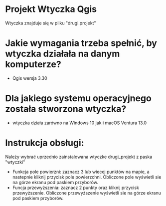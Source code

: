 # Projekt Wtyczka Qgis
Wtyczka znajduje się w pliku "drugi.projekt"

# Jakie wymagania trzeba spełnić, by wtyczka działała na danym komputerze?
- Qgis wersja 3.30

# Dla jakiego systemu operacyjnego została stworzona wtyczka?
- wtyczka działa zarówno na Windows 10 jak i macOS Ventura 13.0

# Instrukcja obsługi: 
Należy wybrać uprzednio zainstalowana wtyczke drugi_projekt z paska "wtyczki"
- Funkcja pole powierzni: zaznacz 3 lub wiecej punktów na mapie, a nastepnie kliknij przycisk pole powierzchni.
Obliczone pole wyświetli sie na górze ekranu pod paskiem przyborów.
- Funcja przewyższenia: zaznacz 2 punkty oraz kliknij przycisk przewyższenie.
Obliczone przewyższenie wyświetli sie na górze ekranu pod paskiem przyborów.



    
